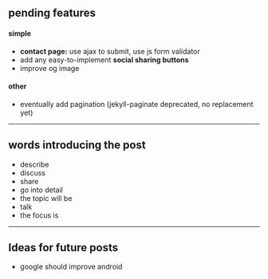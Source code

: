 ## pending features

#### simple
- **contact page:** use ajax to submit, use js form validator
- add any easy-to-implement **social sharing buttons**
- improve og image

#### other
- eventually add pagination (jekyll-paginate deprecated, no replacement yet)

___

## words introducing the post

- describe
- discuss
- share
- go into detail
- the topic will be
- talk
- the focus is

___

## Ideas for future posts

- google should improve android
